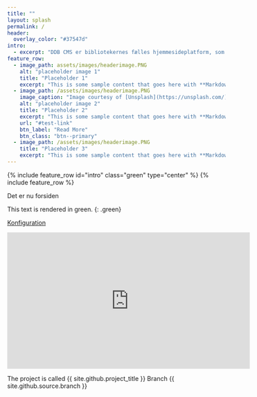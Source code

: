```yaml
---
title: ""
layout: splash
permalink: /
header:
  overlay_color: "#37547d"
intro: 
  - excerpt: "DDB CMS er bibliotekernes fælles hjemmesideplatform, som bliver vedligeholdt af Det Digitale Folkebibliotek og videreudviklet i samarbejde med    bibliotekerne."
feature_row:
  - image_path: assets/images/headerimage.PNG
    alt: "placeholder image 1"
    title: "Placeholder 1"
    excerpt: "This is some sample content that goes here with **Markdown** formatting."
  - image_path: /assets/images/headerimage.PNG
    image_caption: "Image courtesy of [Unsplash](https://unsplash.com/)"
    alt: "placeholder image 2"
    title: "Placeholder 2"
    excerpt: "This is some sample content that goes here with **Markdown** formatting."
    url: "#test-link"
    btn_label: "Read More"
    btn_class: "btn--primary"
  - image_path: /assets/images/headerimage.PNG
    title: "Placeholder 3"
    excerpt: "This is some sample content that goes here with **Markdown** formatting."
---
```

{% include feature_row id="intro" class="green" type="center" %}
{% include feature_row %}

Det er nu forsiden

This text is rendered in green.
{: .green}


[Konfiguration](konfiguration)

<iframe width="560" height="315" src="https://www.youtube.com/embed/dQw4w9WgXcQ" frameborder="0" allow="autoplay; encrypted-media" allowfullscreen></iframe>

The project is called {{ site.github.project_title }}
Branch {{ site.github.source.branch }}

